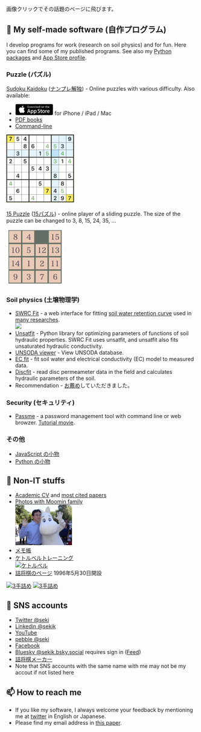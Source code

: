 画像クリックでその話題のページに飛びます。

## 🔭 My self-made software (自作プログラム)
I develop programs for work (research on soil physics) and for fun. Here you can find some of my published programs. See also my [Python packages](https://pypi.org/user/seki/) and [App Store profile](https://apps.apple.com/developer/katsutoshi-seki/id1692159497).

### Puzzle (パズル)
[Sudoku Kaidoku](https://sekika.github.io/kaidoku/sudoku) ([ナンプレ解独](https://sekika.github.io/kaidoku/ja/sudoku)) - Online puzzles with various difficulty. Also available:

* <a href="https://apps.apple.com/app/sudoku-kaidoku/id6450177207?platform=iphone"><img src="appstore.png" width="100" alt="Download app store"></a> for iPhone / iPad / Mac
* [PDF books](https://sekika.github.io/kaidoku/book)
* [Command-line](https://sekika.github.io/kaidoku/)

<a href="https://sekika.github.io/kaidoku/sudoku"><img src="sudoku.jpg" width="180"></a>

[15 Puzzle](https://sekika.github.io/2020/01/14/15Puzzle/) ([15パズル](https://sekika.github.io/2020/01/17/15Puzzle/)) - online player of a sliding puzzle. The size of the puzzle can be changed to 3, 8, 15, 24, 35, ...

<a href="https://sekika.github.io/2020/01/14/15Puzzle/"><img src="15.png" width="150"></a>

### Soil physics (土壌物理学)
- [SWRC Fit](https://seki.webmasters.gr.jp/swrc/) - a web interface for fitting [soil water retention curve](https://en.wikipedia.org/wiki/Water_retention_curve) used in [many researches](https://scholar.google.com/citations?view_op=view_citation&hl=en&user=Gs_ABawAAAAJ&citation_for_view=Gs_ABawAAAAJ:9yKSN-GCB0IC).<br>[<img src="https://seki.webmasters.gr.jp/swrc/img/1015.png" width="180">](https://seki.webmasters.gr.jp/swrc/)
- [Unsatfit](https://sekika.github.io/unsatfit/) - Python library for optimizing parameters of functions of soil hydraulic properties. SWRC Fit uses unsatfit, and unsatfit also fits unsaturated hydraulic conductivity.
- [UNSODA viewer](https://sekika.github.io/unsoda/) - View UNSODA database.
- [EC fit](https://seki.webmasters.gr.jp/ecfit/) - fit soil water and electrical conductivity (EC) model to measured data.
- [Discfit](https://github.com/sekika/discfit) - read disc permeameter data in the field and calculates hydraulic parameters of the soil.
- Recommendation - [お薦め](https://www.jstage.jst.go.jp/article/jssoilphysics/148/0/148_45/_article/-char/ja/)していただきました。

### Security (セキュリティ)
- [Passme](https://github.com/sekika/passme/blob/master/doc/README.rst) - a password management tool with command line or web browzer. [Tutorial movie](https://youtu.be/6DXPhyYhYsE).

### その他
- [JavaScript の小物](https://sekika.github.io/tags/javascript/index.html)
- [Python の小物](https://sekika.github.io/tags/python/index.html)

## 🌱 Non-IT stuffs
- [Academic CV](https://researchmap.jp/sekik/) and [most cited papers](https://scholar.google.com/citations?user=Gs_ABawAAAAJ)
- [Photos with Moomin family<br><img src="moomin.jpg" width="150">](https://seki.webmasters.gr.jp/photo/moomin2011/)
- [メモ帳](https://sekika.github.io)
- [ケトルベルトレーニング<br>![ケトルベル](https://pbs.twimg.com/profile_banners/3842711/1643460988/300x100)](kettlebell/Readme.md)
- [詰将棋のページ](https://seki.webmasters.gr.jp/shogi/tume/index.html) 1996年5月30日開設

[![3手詰め](https://shogipic.jp/v/11b3.png)](https://seki.webmasters.gr.jp/shogi/tume/tume-a3.htm)
[![3手詰め](https://shogipic.jp/v/FfT.png)](https://seki.webmasters.gr.jp/shogi/tume/tume-a4.htm)

## 👯 SNS accounts
- [Twitter @seki](https://twitter.com/seki)
- [Linkedin @sekik](https://www.linkedin.com/in/sekik/)
- [YouTube](https://www.youtube.com/channel/UCcrzhK0Uy9b4tWf1uhbWN-Q)
- [pebble @seki](https://pebble.is/seki)
- [Facebook](https://www.facebook.com/katsutoshi.seki)
- [Bluesky @sekik.bsky.social](https://bsky.app/profile/sekik.bsky.social) requires sign in ([Feed](bluesky/feed.md))
- [詰将棋メーカー](https://tsumeshogi.com/users/sekik)
- Note that SNS accounts with the same name with me may not be my accout if not listed here

## 📫 How to reach me
- If you like my software, I always welcome your feedback by mentioning me at [twitter](https://twitter.com/seki) in English or Japanese.
- Please find my email address in [this paper](https://acsess.onlinelibrary.wiley.com/doi/10.1002/vzj2.20168).

<!--
**sekika/sekika** is a ✨ _special_ ✨ repository because its `README.md` (this file) appears on your GitHub profile written in Python.

Here are some ideas to get you started:

- 🔭 I’m currently working on ...
- 🌱 I’m currently learning ...
- 👯 I’m looking to collaborate on ...
- 🤔 I’m looking for help with ...
- 💬 Ask me about ...
- 📫 How to reach me: ...
- 😄 Pronouns: ...
- ⚡ Fun fact: ...
-->

